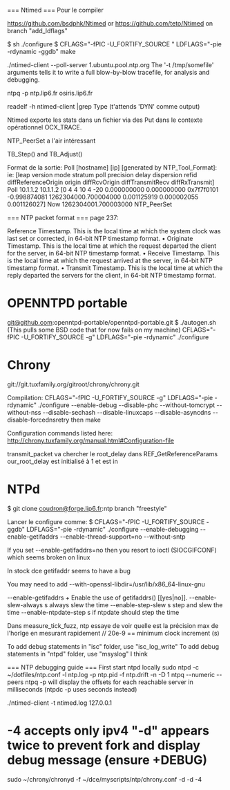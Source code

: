 
=== Ntimed ===
Pour le compiler

https://github.com/bsdphk/Ntimed or 
https://github.com/teto/Ntimed on branch "add_ldflags"

$ sh ./configure
$ CFLAGS="-fPIC -U_FORTIFY_SOURCE " LDFLAGS="-pie -rdynamic -ggdb" make

./ntimed-client --poll-server 1.ubuntu.pool.ntp.org
The '-t /tmp/somefile' arguments tells it to write a full blow-by-blow
tracefile, for analysis and debugging.

ntpq -p ntp.lip6.fr
osiris.lip6.fr

readelf -h ntimed-client |grep Type  (t'attends 'DYN' comme output)

Ntimed exporte les stats dans un fichier via des Put dans le contexte opérationnel OCX_TRACE.


NTP_PeerSet a l'air intéressant

 TB_Step() and TB_Adjust()


Format de la sortie:
Poll [hostname] [ip] [generated by NTP_Tool_Format]: ie:
[leap version mode stratum poll precision delay dispersion refid diffReferenceOrigin origin diffRcvOrigin diffTransmitRecv diffRxTransmit]
Poll 10.1.1.2 10.1.1.2 [0 4 4  10   4  -20 0.000000000 0.000000000 0x7f7f0101 -0.998874081 1262304000.700004000 0.001125919 0.000002055 0.001126027]
Now 1262304001.700003000 NTP_PeerSet


=== NTP packet format ===
page 237:

Reference Timestamp. This is the local time at which the system clock was last set or corrected, in 64-bit NTP timestamp format.
• Originate Timestamp. This is the local time at which the request departed the client for the server, in 64-bit NTP timestamp format.
• Receive Timestamp. This is the local time at which the request arrived at the server, in 64-bit NTP timestamp format.
• Transmit Timestamp. This is the local time at which the reply departed the servers for the client, in 64-bit NTP timestamp format.

OPENNTPD portable 
===

git@github.com:openntpd-portable/openntpd-portable.git
$ ./autogen.sh
(This pulls some BSD code that for now fails on my machine)
CFLAGS="-fPIC -U_FORTIFY_SOURCE -g" LDFLAGS="-pie -rdynamic" ./configure


Chrony 
===

git://git.tuxfamily.org/gitroot/chrony/chrony.git

Compilation:
CFLAGS="-fPIC -U_FORTIFY_SOURCE -g" LDFLAGS="-pie -rdynamic" ./configure --enable-debug --disable-phc --without-tomcrypt --without-nss --disable-sechash --disable-linuxcaps --disable-asyncdns --disable-forcednsretry
then make

Configuration commands listed here:
http://chrony.tuxfamily.org/manual.html#Configuration-file

transmit_packet va chercher le root_delay dans REF_GetReferenceParams
our_root_delay est initialisé à 1 et est in

NTPd 
===

$ git clone coudron@forge.lip6.fr:ntp branch "freestyle"


Lancer le configure comme:
$ CFLAGS="-fPIC -U_FORTIFY_SOURCE -ggdb" LDFLAGS="-pie -rdynamic" ./configure --enable-debugging  --enable-getifaddrs --enable-thread-support=no --without-sntp

If you set --enable-getifaddrs=no then you resort to ioctl (SIOCGIFCONF) which seems broken on linux

In stock dce getifaddr seems to have a bug

You may need to add --with-openssl-libdir=/usr/lib/x86_64-linux-gnu

  --enable-getifaddrs     + Enable the use of getifaddrs() [[yes|no]].
  --enable-slew-always    s always slew the time
  --enable-step-slew      s step and slew the time
  --enable-ntpdate-step   s if ntpdate should step the time

Dans measure_tick_fuzz, ntp essaye de voir quelle est la précision max de l'horlge en mesurant rapidement 
// 20e-9	== minimum clock increment (s)

To add debug statements in "isc" folder, use "isc_log_write"
To add debug statements in "ntpd" folder, use "msyslog" I think


=== NTP debugging guide ===
First start ntpd locally
sudo ntpd -c ~/dotfiles/ntp.conf -l ntp.log -p ntp.pid -f ntp.drift -n -D 1
ntpq --numeric --peers
ntpq -p will display the offsets for each reachable server in milliseconds (ntpdc -p uses seconds instead)

 
./ntimed-client -t ntimed.log 127.0.0.1

# -4 accepts only ipv4 "-d" appears twice to prevent fork and display debug message (ensure +DEBUG)
sudo ~/chrony/chronyd -f ~/dce/myscripts/ntp/chrony.conf -d -d -4
